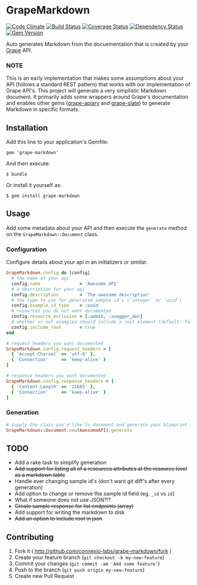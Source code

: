 # GrapeMarkdown

[![Code Climate](https://codeclimate.com/github/connexio-labs/grape-markdown.png)](https://codeclimate.com/github/connexio-labs/grape-markdown)
[![Build Status](https://travis-ci.org/connexio-labs/grape-markdown.png?branch=master)](https://travis-ci.org/connexio-labs/grape-markdown)
[![Coverage Status](https://coveralls.io/repos/connexio-labs/grape-markdown/badge.png)](https://coveralls.io/r/connexio-labs/grape-markdown)
[![Dependency Status](https://gemnasium.com/connexio-labs/grape-markdown.png)](https://gemnasium.com/connexio-labs/grape-markdown)
[![Gem Version](https://badge.fury.io/rb/grape-markdown.png)](http://badge.fury.io/rb/grape-markdown)

Auto generates Markdown from the docuementation that is created by your [Grape](https://github.com/intridea/grape) API.

### NOTE

This is an early implementation that makes some assumptions about your API (follows a standard REST pattern) that works with our implementation of Grape API's. This project will generate a very simplistic Markdown document. It primarily adds some wrappers around Grape's documentation and enables other gems ([grape-apiary](https://github.com/connexio-labs/grape-apiary) and [grape-slate](https://github.com/connexio-labs/grape-slate)) to generate Markdown in specific formats.

## Installation

Add this line to your application's Gemfile:

    gem 'grape-markdown'

And then execute:

    $ bundle

Or install it yourself as:

    $ gem install grape-markdown

## Usage

Add some metadata about your API and then execute the `generate` method on the `GrapeMarkdown::Document` class.

### Configuration

Configure details about your api in an initializers or similar:

```ruby
GrapeMarkdown.config do |config|
  # the name of your api
  config.name               = 'Awesome API'
  # a description for your api
  config.description        = 'The awesome description'
  # the type to use for generated sample id's (`integer` or `uuid`)
  config.example_id_type    = :uuid
  # resources you do not want documented
  config.resource_exclusion = [:admin, :swagger_doc]
  # whether or not examples should include a root element (default: false)
  config.include_root       = true
end

# request headers you want documented
GrapeMarkdown.config.request_headers = [
  { 'Accept-Charset' => 'utf-8' },
  { 'Connection'     => 'keep-alive' }
]

# response headers you want documented
GrapeMarkdown.config.response_headers = [
  { 'Content-Length' => '21685' },
  { 'Connection'     => 'keep-alive' }
]
```

### Generation

```ruby
# supply the class you'd like to document and generate your blueprint
GrapeMarkdown::Document.new(AwesomeAPI).generate
```

## TODO

* Add a rake task to simplify generation
* ~~Add support for listing all of a resources attributes at the resource level as a markdown table~~
* Handle ever changing sample id's (don't want git diff's after every generation)
* Add option to change or remove the sample id field (eg. `_id` vs `id`)
* What if someone does not use JSON?!?
* ~~Create sample response for list endpoints (array)~~
* Add support for writing the markdown to disk
* ~~Add an option to include root in json~~

## Contributing

1. Fork it ( http://github.com/connexio-labs/grape-markdown/fork )
2. Create your feature branch (`git checkout -b my-new-feature`)
3. Commit your changes (`git commit -am 'Add some feature'`)
4. Push to the branch (`git push origin my-new-feature`)
5. Create new Pull Request
